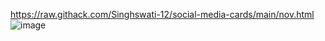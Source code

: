 https://raw.githack.com/Singhswati-12/social-media-cards/main/nov.html
![image](https://github.com/user-attachments/assets/95bd2796-4aa6-4a29-932a-eead2d3a860e)

